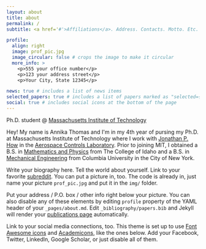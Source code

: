 ```yaml
---
layout: about
title: about
permalink: /
subtitle: <a href='#'>Affiliations</a>. Address. Contacts. Motto. Etc.

profile:
  align: right
  image: prof_pic.jpg
  image_circular: false # crops the image to make it circular
  more_info: >
    <p>555 your office number</p>
    <p>123 your address street</p>
    <p>Your City, State 12345</p>

news: true # includes a list of news items
selected_papers: true # includes a list of papers marked as "selected={true}"
social: true # includes social icons at the bottom of the page
---
```


Ph.D. student @ [Massachusetts Institute of Technology](https://www.mit.edu/)


Hey! My name is Annika Thomas and I'm in my 4th year of pursing my Ph.D. at Massachusetts Institute of Technology where I work with [Jonathan P. How](https://www.mit.edu/~jhow/) in the [Aerospace Controls Laboratory](https://acl.mit.edu/). Prior to joining MIT, I obtained a B.S. in [Mathematics and Physics](https://www.collegeofidaho.edu/academics/departments/mathematics-physical-sciences) from The College of Idaho and a B.S. in [Mechanical Engineering](https://www.me.columbia.edu/) from Columbia University in the City of New York.

Write your biography here. Tell the world about yourself. Link to your favorite [subreddit](http://reddit.com). You can put a picture in, too. The code is already in, just name your picture `prof_pic.jpg` and put it in the `img/` folder.

Put your address / P.O. box / other info right below your picture. You can also disable any of these elements by editing `profile` property of the YAML header of your `_pages/about.md`. Edit `_bibliography/papers.bib` and Jekyll will render your [publications page](/al-folio/publications/) automatically.

Link to your social media connections, too. This theme is set up to use [Font Awesome icons](https://fontawesome.com/) and [Academicons](https://jpswalsh.github.io/academicons/), like the ones below. Add your Facebook, Twitter, LinkedIn, Google Scholar, or just disable all of them.
